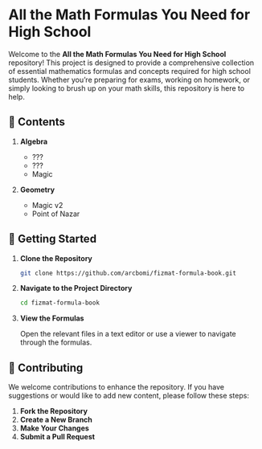 # All the Math Formulas You Need for High School

Welcome to the **All the Math Formulas You Need for High School** repository! This project is designed to provide a comprehensive collection of essential mathematics formulas and concepts required for high school students. Whether you’re preparing for exams, working on homework, or simply looking to brush up on your math skills, this repository is here to help.

## 📂 Contents

1. **Algebra**
   - ???
   - ???
   - Magic

2. **Geometry**
   - Magic v2
   - Point of Nazar

## 🚀 Getting Started

1. **Clone the Repository**

   ```bash
   git clone https://github.com/arcbomi/fizmat-formula-book.git
   ```

2. **Navigate to the Project Directory**

   ```bash
   cd fizmat-formula-book
   ```

3. **View the Formulas**

   Open the relevant files in a text editor or use a viewer to navigate through the formulas.

## 📄 Contributing

We welcome contributions to enhance the repository. If you have suggestions or would like to add new content, please follow these steps:

1. **Fork the Repository**
2. **Create a New Branch**
3. **Make Your Changes**
4. **Submit a Pull Request**
